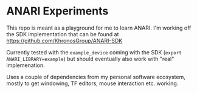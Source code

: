 ANARI Experiments
=================

This repo is meant as a playground for me to learn ANARI. I'm working off the SDK implementation that can
be found at https://github.com/KhronosGroup/ANARI-SDK

Currently tested with the `example_device` coming with the SDK (`export ANARI_LIBRARY=example`)
but should eventually also work with "real" implemenation.

Uses a couple of dependencies from my personal software ecosystem, mostly to get windowing,
TF editors, mouse interaction etc. working.


